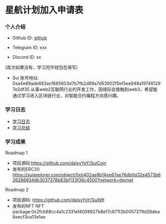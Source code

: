 # 星航计划加入申请表

### 个人介绍

* Github ID: [github](https://github.com/daisyYoY)

* Telegram ID: xxx

* Discord ID: xx

(首次如果没有，学习完毕钱包在填写)
* Sui 账号地址: 0xa4e89ade683acf885603d7b7fb2d89a7d63902f5ef5ee948a197481297e2df35
从事web2互联网行业的开发工作，因缘际会接触到web3，希望能通过学习进入区块链行业，对智能合约编程方向感兴趣。

### 学习日志

- [学习日志](journal.md)
- [学习总结](summary.md)

### 学习成果

Roadmap  1
- 项目源码:https://github.com/daisyYoY/SuiCoin
- 发布的ERC20
 https://suiexplorer.com/object/0xb402aa9b14ee67ae76db0d32e4573b626286934db3037378b83bf133f36c4500?network=devnet

Roadmap  2
- 项目源码: https://github.com/daisyYoY/SuiNft
- 发布的NFT
 NFT package:0x2fcb68cc4a1c2331ef4008927b8e17c671f2b0057279d28dea8eecf3ca13e1ae
